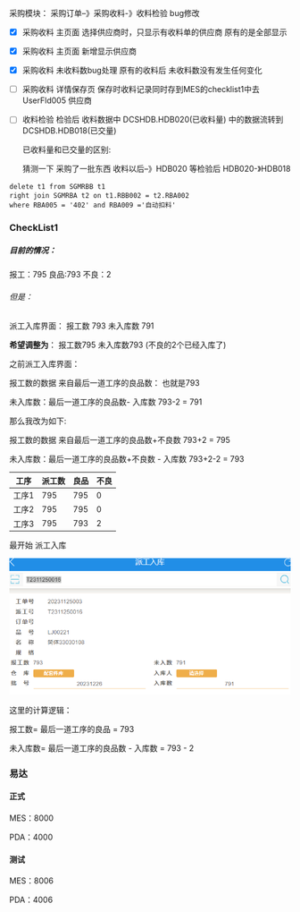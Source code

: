 采购模块： 采购订单–》采购收料-》收料检验 bug修改

- [x] 采购收料 主页面 选择供应商时，只显示有收料单的供应商   原有的是全部显示

- [x] 采购收料 主页面 新增显示供应商

- [x] 采购收料 未收料数bug处理  原有的收料后 未收料数没有发生任何变化

- [ ] 采购收料 详情保存页  保存时收料记录同时存到MES的checklist1中去  UserFld005 供应商

- [ ] 收料检验 检验后  收料数据中 DCSHDB.HDB020(已收料量) 中的数据流转到DCSHDB.HDB018(已交量)

    已收料量和已交量的区别:

    猜测一下  采购了一批东西    收料以后–》HDB020    等检验后 HDB020-》HDB018 





```
delete t1 from SGMRBB t1
right join SGMRBA t2 on t1.RBB002 = t2.RBA002
where RBA005 = '402' and RBA009 ='自动扣料'
```



### CheckList1





##### 目前的情况：

报工：795        良品:793    不良：2

###### 但是：

派工入库界面： 报工数 793	未入库数 791

**希望调整为**：     报工数795	未入库数793      (不良的2个已经入库了)



之前派工入库界面：

报工数的数据  来自最后一道工序的良品数：  也就是793

未入库数：最后一道工序的良品数- 入库数      793-2 = 791



那么我改为如下:

报工数的数据  来自最后一道工序的良品数+不良数  793+2 = 795

未入库数：最后一道工序的良品数+不良数 - 入库数   793+2-2 = 793



| 工序  | 派工数 | 良品 | 不良 |
| ----- | ------ | ---- | ---- |
| 工序1 | 795    | 795  | 0    |
| 工序2 | 795    | 795  | 0    |
| 工序3 | 795    | 793  | 2    |

最开始 派工入库

![image-20231226140615246](./assets/image-20231226140615246.png)

这里的计算逻辑：

报工数= 最后一道工序的良品 = 793

未入库数= 最后一道工序的良品数 - 入库数 = 793 - 2







### 易达

#### 正式

MES：8000

PDA：4000

#### 测试

MES：8006

PDA：4006
